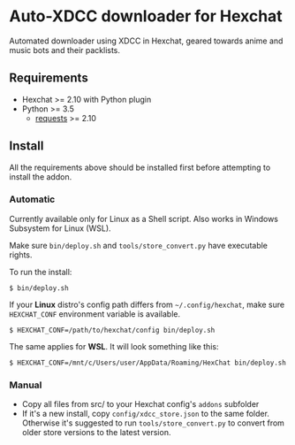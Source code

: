 # Auto-XDCC downloader for Hexchat

Automated downloader using XDCC in Hexchat, geared towards anime and music bots and their packlists.

## Requirements

* Hexchat >= 2.10 with Python plugin
* Python >= 3.5
  * [requests](https://pypi.org/project/requests/) >= 2.10

## Install

All the requirements above should be installed first before attempting to install the addon.

### Automatic

Currently available only for Linux as a Shell script. Also works in Windows Subsystem for Linux (WSL).

Make sure `bin/deploy.sh` and `tools/store_convert.py` have executable rights.

To run the install:

`$ bin/deploy.sh`

If your **Linux** distro's config path differs from `~/.config/hexchat`, make sure `HEXCHAT_CONF` environment variable is available.

`$ HEXCHAT_CONF=/path/to/hexchat/config bin/deploy.sh`

The same applies for **WSL**. It will look something like this:

`$ HEXCHAT_CONF=/mnt/c/Users/user/AppData/Roaming/HexChat bin/deploy.sh`

### Manual

* Copy all files from src/ to your Hexchat config's `addons` subfolder
* If it's a new install, copy `config/xdcc_store.json` to the same folder. Otherwise it's suggested to run `tools/store_convert.py` to convert from older store versions to the latest version.
